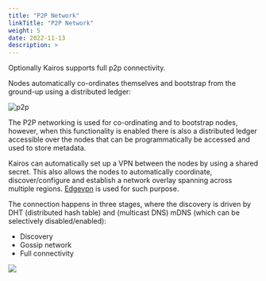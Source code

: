 ```yaml
---
title: "P2P Network"
linkTitle: "P2P Network"
weight: 5
date: 2022-11-13
description: >
---
```


Optionally Kairos supports full p2p connectivity.

Nodes automatically co-ordinates themselves and bootstrap from the ground-up using a distributed ledger:

![p2p](https://user-images.githubusercontent.com/2420543/195459436-236139cf-605d-4608-9018-ea80381d4e77.png)

The P2P networking is used for co-ordinating and to bootstrap nodes, however, when this functionality is enabled there is also a distributed ledger accessible over the nodes that can be programmatically be accessed and used to store metadata.

Kairos can automatically set up a VPN between the nodes by using a shared secret. This also allows the nodes to automatically coordinate, discover/configure and establish a network overlay spanning across multiple regions. [Edgevpn](https://github.com/mudler/edgevpn) is used for such purpose.

The connection happens in three stages, where the discovery is driven by DHT (distributed hash table) and (multicast DNS) mDNS (which can be selectively disabled/enabled):

- Discovery
- Gossip network
- Full connectivity

![](https://mudler.github.io/edgevpn/docs/concepts/architecture/edevpn_bootstrap_hu8e61a09dccbf3a67bf1fc604ae4924fd_64246_1200x550_fit_catmullrom_3.png)
